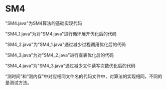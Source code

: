 # SM4
"SM4.java"为SM4算法的基础实现代码

"SM4_1.java"为对"SM4.java"进行循环展开优化后的代码

"SM4_2.java"为"SM4_1.java"通过减少过程调用优化后的代码

"SM4_3.java"为对"SM4_2.java"进行查表优化后的代码

"SM4_4.java"为"SM4_3.java"通过减少文件读写次数优化后的代码

“测时间”和“测内存”中对应相同文件名的代码文件中，对算法的实现相同，不同的是测试方法。
